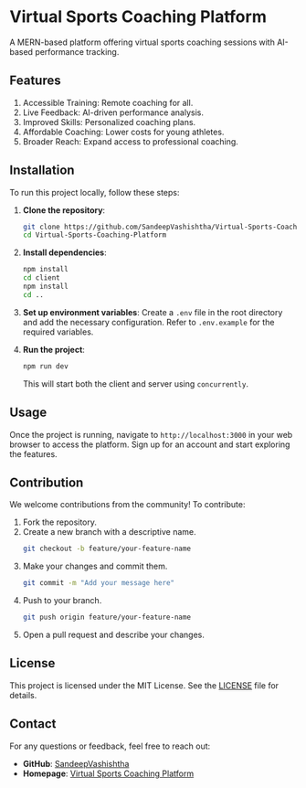 # Virtual Sports Coaching Platform

A MERN-based platform offering virtual sports coaching sessions with AI-based performance tracking.

## Features

1. Accessible Training: Remote coaching for all.
2. Live Feedback: AI-driven performance analysis.
3. Improved Skills: Personalized coaching plans.
4. Affordable Coaching: Lower costs for young athletes.
5. Broader Reach: Expand access to professional coaching.

## Installation

To run this project locally, follow these steps:

1. **Clone the repository**:
   ```bash
   git clone https://github.com/SandeepVashishtha/Virtual-Sports-Coaching-Platform.git
   cd Virtual-Sports-Coaching-Platform
   ```

2. **Install dependencies**:
   ```bash
   npm install
   cd client
   npm install
   cd ..
   ```

3. **Set up environment variables**:
   Create a `.env` file in the root directory and add the necessary configuration. Refer to `.env.example` for the required variables.

4. **Run the project**:
   ```bash
   npm run dev
   ```

   This will start both the client and server using `concurrently`.

## Usage

Once the project is running, navigate to `http://localhost:3000` in your web browser to access the platform. Sign up for an account and start exploring the features.

## Contribution

We welcome contributions from the community! To contribute:

1. Fork the repository.
2. Create a new branch with a descriptive name.
   ```bash
   git checkout -b feature/your-feature-name
   ```
3. Make your changes and commit them.
   ```bash
   git commit -m "Add your message here"
   ```
4. Push to your branch.
   ```bash
   git push origin feature/your-feature-name
   ```
5. Open a pull request and describe your changes.

## License

This project is licensed under the MIT License. See the [LICENSE](LICENSE) file for details.

## Contact

For any questions or feedback, feel free to reach out:

- **GitHub**: [SandeepVashishtha](https://github.com/SandeepVashishtha)
- **Homepage**: [Virtual Sports Coaching Platform](https://virtual-sports-coaching-platform.vercel.app)